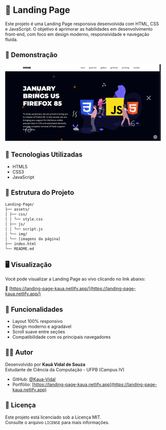 # 🚀 Landing Page

Este projeto é uma Landing Page responsiva desenvolvida com HTML, CSS e JavaScript. O objetivo é aprimorar as habilidades em desenvolvimento front-end, com foco em design moderno, responsividade e navegação fluida.

## 📸 Demonstração

![Preview da Landing Page](assets/img/preview.png)


## 🧰 Tecnologias Utilizadas

- HTML5  
- CSS3  
- JavaScript  

## 📁 Estrutura do Projeto
```
Landing-Page/
├── assets/
│ ├── css/
│ │ └── style.css
│ ├── js/
│ │ └── script.js
│ └── img/
│ └── [imagens da página]
├── index.html
└── README.md
```

## 🖥️ Visualização

Você pode visualizar a Landing Page ao vivo clicando no link abaixo:

🔗 [https://landing-page-kaua.netlify.app/](https://landing-page-kaua.netlify.app/)

## 📌 Funcionalidades

- Layout 100% responsivo  
- Design moderno e agradável  
- Scroll suave entre seções  
- Compatibilidade com os principais navegadores  

## 👨‍💻 Autor

Desenvolvido por **Kauã Vidal de Souza**  
Estudante de Ciência da Computação - UFPB (Campus IV)

- GitHub: [@Kaua-Vidal](https://github.com/Kaua-Vidal)
- Portfólio: [https://landing-page-kaua.netlify.app](https://landing-page-kaua.netlify.app)

## 📄 Licença

Este projeto está licenciado sob a Licença MIT.  
Consulte o arquivo `LICENSE` para mais informações.
